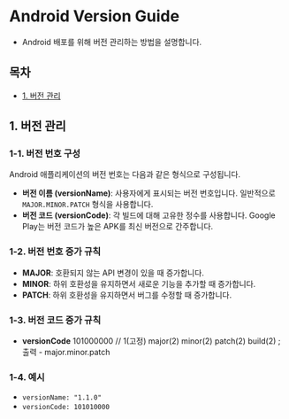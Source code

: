 # Android Version Guide

- Android 배포를 위해 버전 관리하는 방법을 설명합니다.

## 목차

- [1. 버전 관리](#1-버전-관리)

## 1. 버전 관리

### 1-1. 버전 번호 구성

Android 애플리케이션의 버전 번호는 다음과 같은 형식으로 구성됩니다.

- **버전 이름 (versionName)**: 사용자에게 표시되는 버전 번호입니다. 일반적으로 `MAJOR.MINOR.PATCH` 형식을 사용합니다.
- **버전 코드 (versionCode)**: 각 빌드에 대해 고유한 정수를 사용합니다. Google Play는 버전 코드가 높은 APK를 최신 버전으로 간주합니다.

### 1-2. 버전 번호 증가 규칙

- **MAJOR**: 호환되지 않는 API 변경이 있을 때 증가합니다.
- **MINOR**: 하위 호환성을 유지하면서 새로운 기능을 추가할 때 증가합니다.
- **PATCH**: 하위 호환성을 유지하면서 버그를 수정할 때 증가합니다.

### 1-3. 버전 코드 증가 규칙

- **versionCode** 101000000 // 1(고정) major(2) minor(2) patch(2) build(2) ; 출력 - major.minor.patch

### 1-4. 예시

- `versionName: "1.1.0"`
- `versionCode: 101010000`
